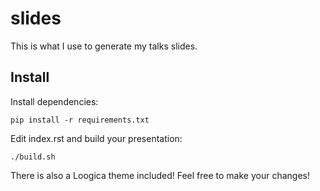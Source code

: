 slides
======

This is what I use to generate my talks slides.

Install
-------

Install dependencies:

`pip install -r requirements.txt`

Edit index.rst and build your presentation:

`./build.sh`

There is also a Loogica theme included! Feel free to make your changes!
